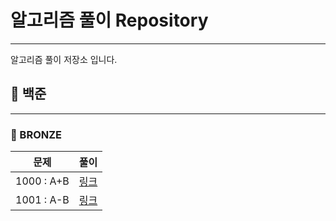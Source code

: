 # 알고리즘 풀이 Repository
---------------------------
알고리즘 풀이 저장소 입니다.

## 📖 백준
---------------------------
### 🚀 BRONZE
| 문제 | 풀이 |
|---|:---:|
| 1000 : A+B | [링크](https://github.com/junghunim07/Algorithm/blob/main/%EB%B0%B1%EC%A4%80/Bronze/1000.%E2%80%85A%EF%BC%8BB/A%EF%BC%8BB.java) |
| 1001 : A-B | [링크](https://github.com/junghunim07/Algorithm/blob/main/%EB%B0%B1%EC%A4%80/Bronze/1000.%E2%80%85A%EF%BC%8BB/A%EF%BC%8BB.java) |
